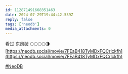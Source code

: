 ```yaml
---
id: 112871491668351463
date: 2024-07-29T19:44:42.539Z
reply: false
tags: ['neodb']
media_attachments: 0
---
```


看过 东风破 🌕🌕🌕🌕🌗   
[https://neodb.social/movie/7FEaB418TyMDxFQCrlckfh](https://neodb.social/movie/7FEaB418TyMDxFQCrlckfh)

[#NeoDB](https://e5n.cc/tags/NeoDB)

